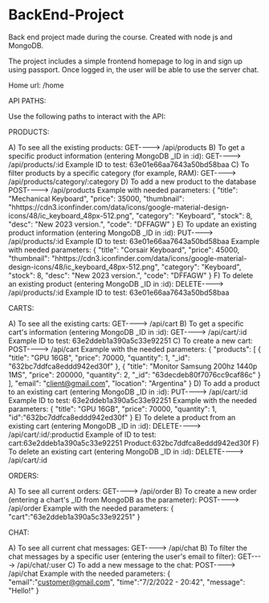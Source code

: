 # BackEnd-Project
Back end project made during the course. Created with node js and MongoDB.

The project includes a simple frontend homepage to log in and sign up using passport. Once logged in, the user will be able to use the server chat.

Home url: /home

API PATHS:

Use the following paths to interact with the API:

PRODUCTS:

A) To see all the existing products: GET---->  /api/products
B) To get a specific product information (entering MongoDB _ID in :id): GET---->  /api/products/:id
Example ID to test: 63e01e66aa7643a50bd58baa
C) To filter products by a specific category (for example, RAM): GET---->  /api/products/category/:category
D) To add a new product to the database POST---->  /api/products
    Example with needed parameters: 
    {
        "title": "Mechanical Keyboard",
        "price": 35000,
        "thumbnail": "hhttps://cdn3.iconfinder.com/data/icons/google-material-design-icons/48/ic_keyboard_48px-512.png",
        "category": "Keyboard",
        "stock": 8,
        "desc": "New 2023 version.",
        "code": "DFFAGW"
    }
E) To update an existing product information (entering MongoDB _ID in :id): PUT---->  /api/products/:id
  Example ID to test: 63e01e66aa7643a50bd58baa
  Example with needed parameters:
      {
        "title": "Corsair Keyboard",
        "price": 45000,
        "thumbnail": "hhttps://cdn3.iconfinder.com/data/icons/google-material-design-icons/48/ic_keyboard_48px-512.png",
        "category": "Keyboard",
        "stock": 8,
        "desc": "New 2023 version.",
        "code": "DFFAGW"
    }
F) To delete an existing product (entering MongoDB _ID in :id): DELETE---->  /api/products/:id
Example ID to test: 63e01e66aa7643a50bd58baa

CARTS:

A) To see all the existing carts: GET----> /api/cart
B) To get a specific cart's information (entering MongoDB _ID in :id): GET----> /api/cart/:id
Example ID to test: 63e2ddeb1a390a5c33e92251
C) To create a new cart: POST----> /api/cart
  Example with the needed parameters:
    {
        "products": [
            {
                "title": "GPU 16GB",
                "price": 70000,
                "quantity": 1,
                "_id": "632bc7ddfca8eddd942ed30f"
            },
            {
                "title": "Monitor Samsung 200hz 1440p 1MS",
                "price": 200000,
                "quantity": 2,
                "_id": "63decdeb80f7076cc9caf86c"
            }
        ],
        "email": "client@gmail.com",
        "location": "Argentina"
    }
D) To add a product to an existing cart (entering MongoDB _ID in :id): PUT----> /api/cart/:id
  Example ID to test: 63e2ddeb1a390a5c33e92251
  Example with the needed parameters:
    {
        "title": "GPU 16GB",
        "price": 70000,
        "quantity": 1,
        "id":"632bc7ddfca8eddd942ed30f"
    }
E) To delete a product from an existing cart (entering MongoDB _ID in :id): DELETE----> /api/cart/:id/:productid
  Example of ID to test:  cart:63e2ddeb1a390a5c33e92251
                          Product:632bc7ddfca8eddd942ed30f
F) To delete an existing cart (entering MongoDB _ID in :id): DELETE----> /apì/cart/:id

ORDERS:

A) To see all current orders: GET----> /api/order
B) To create a new order (entering a chart's _ID from MongoDB as the parameter): POST----> /apì/order
  Example with the needed parameters:
  {
    "cart":"63e2ddeb1a390a5c33e92251"
  }
  
CHAT:

A) To see all current chat messages: GET----> /api/chat
B) To filter the chat messages by a specific user (entering the user's email to filter): GET----> /api/chat/:user
C) To add a new message to the chat: POST----> /api/chat
  Example with the needed parameters:
  {
    "email":"customer@gmail.com",
    "time":"7/2/2022 - 20:42",
    "message": "Hello!"
  }